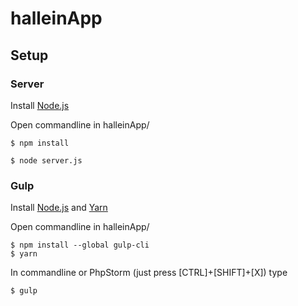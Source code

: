 # halleinApp
## Setup
### Server
Install [Node.js](https://nodejs.org/en/download/)

Open commandline in halleinApp/
```
$ npm install
 
$ node server.js
```

### Gulp
Install [Node.js](https://nodejs.org/en/download/) and [Yarn](https://yarnpkg.com/en/docs/install)

Open commandline in halleinApp/
```
$ npm install --global gulp-cli
$ yarn
```
In commandline or PhpStorm (just press [CTRL]+[SHIFT]+[X]) type
```
$ gulp
```
